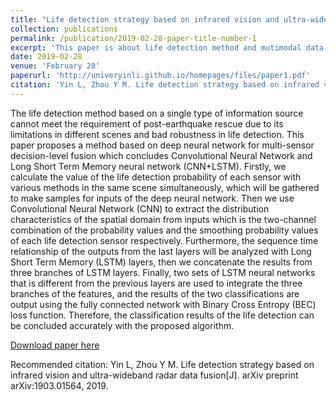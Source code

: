 ```yaml
---
title: "Life detection strategy based on infrared vision and ultra-wideband radar data fusion"
collection: publications
permalink: /publication/2019-02-28-paper-title-number-1
excerpt: 'This paper is about life detection method and mutimodal data fusion with deep neural network by lstm+cnn.'
date: 2019-02-28
venue: 'February 28'
paperurl: 'http://univeryinli.github.io/homepages/files/paper1.pdf'
citation: 'Yin L, Zhou Y M. Life detection strategy based on infrared vision and ultra-wideband radar data fusion[J]. arXiv preprint arXiv:1903.01564, 2019.'
---
```

The life detection method based on a single type of information source cannot meet the requirement of post-earthquake rescue due to its limitations in different scenes and bad robustness in life detection. This paper proposes a method based on deep neural network for multi-sensor decision-level fusion which concludes Convolutional Neural Network and Long Short Term Memory neural network (CNN+LSTM). Firstly, we calculate the value of the life detection probability of each sensor with various methods in the same scene simultaneously, which will be gathered to make samples for inputs of the deep neural network. Then we use Convolutional Neural Network (CNN) to extract the distribution characteristics of the spatial domain from inputs which is the two-channel combination of the probability values and the smoothing probability values of each life detection sensor respectively. Furthermore, the sequence time relationship of the outputs from the last layers will be analyzed with Long Short Term Memory (LSTM) layers, then we concatenate the results from three branches of LSTM layers. Finally, two sets of LSTM neural networks that is different from the previous layers are used to integrate the three branches of the features, and the results of the two classifications are output using the fully connected network with Binary Cross Entropy (BEC) loss function. Therefore, the classification results of the life detection can be concluded accurately with the proposed algorithm.

[Download paper here](http://univeryinli.github.io/homepages/files/paper1.pdf)

Recommended citation: Yin L, Zhou Y M. Life detection strategy based on infrared vision and ultra-wideband radar data fusion[J]. arXiv preprint arXiv:1903.01564, 2019.

